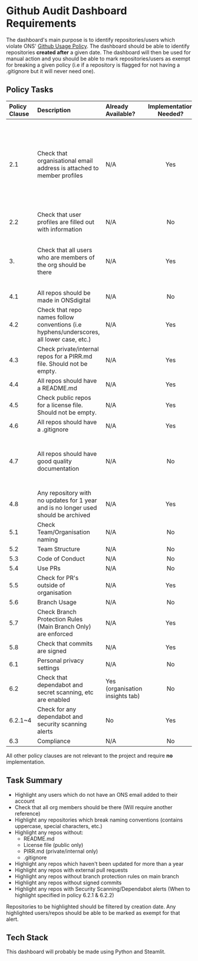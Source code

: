 # Github Audit Dashboard Requirements

The dashboard's main purpose is to identify repositories/users which violate ONS' [Github Usage Policy](https://officenationalstatistics.sharepoint.com/sites/ONS_DDaT_Communities/Software%20Engineering%20Policies/Forms/AllItems.aspx?id=%2Fsites%2FONS%5FDDaT%5FCommunities%2FSoftware%20Engineering%20Policies%2FSoftware%20Engineering%20Policies%2FApproved%2FPDF%2FGitHub%20Usage%20Policy%2Epdf&parent=%2Fsites%2FONS%5FDDaT%5FCommunities%2FSoftware%20Engineering%20Policies%2FSoftware%20Engineering%20Policies%2FApproved%2FPDF).
The dashboard should be able to identify repositories **created after** a given date.
The dashboard will then be used for manual action and you should be able to mark repositories/users as exempt for breaking a given policy (i.e if a repository is flagged for not having a .gitignore but it will never need one).

## Policy Tasks

| Policy Clause | Description | Already Available? | Implementation Needed? | Potential Limitations |
|:---------------|:-------------|:--------------------|:------------------------:|:--------------------|
| 2.1 | Check that organisational email address is attached to member profiles | N/A | Yes | Github API can only get user emails if they're provided in their public profile - most of the time this field is empty |
| 2.2 | Check that user profiles are filled out with information | N/A | No | N/A |
| 3. | Check that all users who are members of the org should be there | N/A | Yes | Will need another reference point to compare against Github |
| 4.1 | All repos should be made in ONSdigital | N/A | No | N/A |
| 4.2 | Check that repo names follow conventions (i.e hyphens/underscores, all lower case, etc.) | N/A | Yes | None |
| 4.3 | Check private/internal repos for a PIRR.md file. Should not be empty. | N/A | Yes | None |
| 4.4 | All repos should have a README.md | N/A | Yes | None |
| 4.5 | Check public repos for a license file. Should not be empty. | N/A | Yes | None |
| 4.6 | All repos should have a .gitignore | N/A | Yes | None |
| 4.7 | All repos should have good quality documentation | N/A | No | Might be something for SDP - Could check if /docs is present |
| 4.8 | Any repository with no updates for 1 year and is no longer used should be archived | N/A | Yes | None |
| 5.1 | Check Team/Organisation naming | N/A | No | None |
| 5.2 | Team Structure | N/A | No | None |
| 5.3 | Code of Conduct | N/A | No | None |
| 5.4 | Use PRs | N/A | No | None |
| 5.5 | Check for PR's outside of organisation | N/A | Yes | None |
| 5.6 | Branch Usage | N/A | No | None |
| 5.7 | Check Branch Protection Rules (Main Branch Only) are enforced | N/A | Yes | None |
| 5.8 | Check that commits are signed | N/A | Yes | None |
| 6.1 | Personal privacy settings | N/A | No | None |
| 6.2 | Check that dependabot and secret scanning, etc are enabled | Yes (organisation insights tab) | No | None |
| 6.2.1~4 | Check for any dependabot and security scanning alerts | No | Yes | None |
| 6.3 | Compliance | N/A | No | None |

All other policy clauses are not relevant to the project and require **no** implementation.

## Task Summary

- Highlight any users which do not have an ONS email added to their account
- Check that all org members should be there (Will require another reference)
- Highlight any repositories which break naming conventions (contains uppercase, special characters, etc.)
- Highlight any repos without:
    - README.md
    - License file (public only)
    - PIRR.md (private/internal only)
    - .gitignore
- Highlight any repos which haven't been updated for more than a year
- Highlight any repos with external pull requests
- Highlight any repos without branch protection rules on main branch
- Highlight any repos without signed commits
- Highlight any repos with Security Scanning/Dependabot alerts (When to highlight specified in policy 6.2.1 & 6.2.2)

Repositories to be highlighted should be filtered by creation date.
Any highlighted users/repos should be able to be marked as exempt for that alert.

## Tech Stack
This dashboard will probably be made using Python and Steamlit.